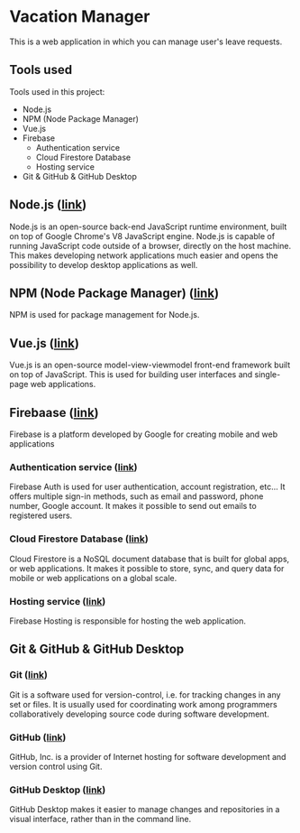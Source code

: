 # Vacation Manager

This is a web application in which you can manage user's leave requests.

## Tools used

Tools used in this project:
- Node.js
- NPM (Node Package Manager)
- Vue.js
- Firebase
	- Authentication service
	- Cloud Firestore Database
	- Hosting service
- Git & GitHub & GitHub Desktop

## Node.js ([link](https://nodejs.org/en/))

Node.js is an open-source back-end JavaScript runtime environment, built on top of Google Chrome's V8 JavaScript engine. Node.js is capable of running JavaScript code outside of a browser, directly on the host machine. This makes developing network applications much easier and opens the possibility to develop desktop applications as well.

## NPM (Node Package Manager) ([link](https://www.npmjs.com/))

NPM is used for package management for Node.js.

## Vue.js ([link](https://vuejs.org))

Vue.js is an open-source model-view-viewmodel front-end framework built on top of JavaScript. This is used for building user interfaces and single-page web applications.

## Firebaase ([link](https://firebase.google.com/))

Firebase is a platform developed by Google for creating mobile and web applications

### Authentication service ([link](https://firebase.google.com/products/auth))

Firebase Auth is used for user authentication, account registration, etc... It offers multiple sign-in methods, such as email and password, phone number, Google account. It makes it possible to send out emails to registered users. 

### Cloud Firestore Database ([link](https://firebase.google.com/products/firestore))

Cloud Firestore is a NoSQL document database that is built for global apps, or web applications. It makes it possible to store, sync, and query data for mobile or web applications on a global scale.

### Hosting service ([link](https://firebase.google.com/products/hosting))

Firebase Hosting is responsible for hosting the web application.

## Git & GitHub & GitHub Desktop

### Git ([link](https://git-scm.com/))

Git is a software used for version-control, i.e. for tracking changes in any set or files. It is usually used for coordinating work among programmers collaboratively developing source code during software development. 

### GitHub ([link](https://github.com))

GitHub, Inc. is a provider of Internet hosting for software development and version control using Git.

### GitHub Desktop ([link](https://desktop.github.com/))

GitHub Desktop makes it easier to manage changes and repositories in a visual interface, rather than in the command line.